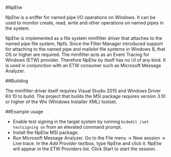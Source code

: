 #NpEtw

NpEtw is a sniffer for named pipe I/O operations on Windows. It can be used to monitor create, read, write and other operations on named pipes in the system.

NpEtw is implemented as a file system minifilter driver that attaches to the named pipe file system, Npfs. Since the Filter Manager introduced support for attaching to the named pipe and mailslot file systems in Windows 8, that OS or higher are required. The minifilter acts as an Event Tracing for Windows (ETW) provider. Therefore NpEtw by itself has no UI of any kind. It is used in conjunction with an ETW consumer such as Microsoft Message Analyzer.

##Building

The minifilter driver itself requires Visual Studio 2015 and Windows Driver Kit 10 to build. The project that builds the MSI package requires version 3.10 or higher of the Wix (Windows Installer XML) toolset.

##Example usage

* Enable test signing in the target system by running `bcdedit /set testsigning on` from an elevated command prompt.
* Install the NpEtw MSI package.
* Run Microsoft Message Analyzer. Go to the File menu -> New session -> Live trace. In the *Add Provider* textbox, type NpEtw and click it. NpEtw will appear in the ETW Providers list. Click Start to start the session.
